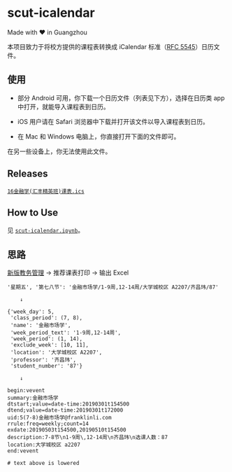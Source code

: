 # scut-icalendar

Made with ❤ in Guangzhou

本项目致力于将校方提供的课程表转换成 iCalendar 标准（[RFC 5545](https://tools.ietf.org/html/rfc5545)）日历文件。

## 使用

* 部分 Android 可用，你下载一个日历文件（列表见下方），选择在日历类 app 中打开，就能导入课程表到日历。

* iOS 用户请在 Safari 浏览器中下载并打开该文件以导入课程表到日历。

* 在 Mac 和 Windows 电脑上，你直接打开下面的文件即可。

在另一些设备上，你无法使用此文件。

## Releases

[`16金融学(汇丰精英班)课表.ics`](https://github.com/CourierKyn/scut-icalendar/releases/download/v5.0/16jinrongxue.huifengjingyingban.kebiao.ics)

## How to Use

见 [`scut-icalendar.ipynb`](https://github.com/CourierKyn/scut-icalendar/blob/master/scut-icalendar.ipynb)。

## 思路

[新版教务管理](http://xsjw2018.scuteo.com/) → 推荐课表打印 → 输出 Excel

```
'星期五', '第七八节': '金融市场学/1-9周,12-14周/大学城校区 A2207/齐昌玮/87'

    ↓

{'week_day': 5,
 'class_period': (7, 8),
 'name': '金融市场学',
 'week_period_text': '1-9周,12-14周',
 'week_period': (1, 14),
 'exclude_week': [10, 11],
 'location': '大学城校区 A2207',
 'professor': '齐昌玮',
 'student_number': '87'}

    ↓

begin:vevent
summary:金融市场学
dtstart;value=date-time:20190301t154500
dtend;value=date-time:20190301t172000
uid:5(7-8)金融市场学@franklinli.com
rrule:freq=weekly;count=14
exdate:20190503t154500,20190510t154500
description:7-8节\n1-9周\,12-14周\n齐昌玮\n选课人数：87
location:大学城校区 a2207
end:vevent

# text above is lowered
```
